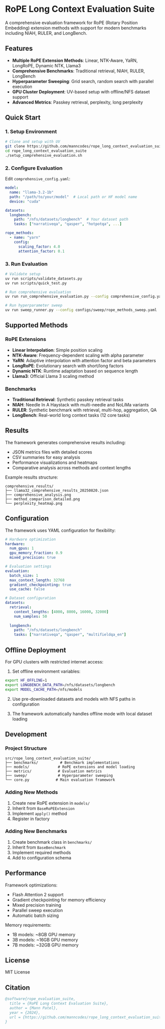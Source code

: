 # RoPE Long Context Evaluation Suite

A comprehensive evaluation framework for RoPE (Rotary Position Embedding) extension methods with support for modern benchmarks including NIAH, RULER, and LongBench.

## Features

- **Multiple RoPE Extension Methods**: Linear, NTK-Aware, YaRN, LongRoPE, Dynamic NTK, Llama3
- **Comprehensive Benchmarks**: Traditional retrieval, NIAH, RULER, LongBench
- **Hyperparameter Sweeping**: Grid search, random search with parallel execution
- **GPU Cluster Deployment**: UV-based setup with offline/NFS dataset support
- **Advanced Metrics**: Passkey retrieval, perplexity, long perplexity

## Quick Start

### 1. Setup Environment

```bash
# Clone and setup with UV
git clone https://github.com/manncodes/rope_long_context_evaluation_suite.git
cd rope_long_context_evaluation_suite
./setup_comprehensive_evaluation.sh
```

### 2. Configure Evaluation

Edit `comprehensive_config.yaml`:

```yaml
model:
  name: "llama-3.2-1b"
  path: "/path/to/your/model"  # Local path or HF model name
  device: "cuda"

datasets:
  longbench:
    path: "/nfs/datasets/longbench"  # Your dataset path
    tasks: ["narrativeqa", "qasper", "hotpotqa", ...]

rope_methods:
  - name: "yarn"
    config:
      scaling_factor: 4.0
      attention_factor: 0.1
```

### 3. Run Evaluation

```bash
# Validate setup
uv run scripts/validate_datasets.py
uv run scripts/quick_test.py

# Run comprehensive evaluation
uv run run_comprehensive_evaluation.py --config comprehensive_config.yaml

# Run hyperparameter sweep
uv run sweep_runner.py --config configs/sweep/rope_methods_sweep.yaml
```

## Supported Methods

### RoPE Extensions
- **Linear Interpolation**: Simple position scaling
- **NTK-Aware**: Frequency-dependent scaling with alpha parameter
- **YaRN**: Adaptive interpolation with attention factor and beta parameters
- **LongRoPE**: Evolutionary search with short/long factors
- **Dynamic NTK**: Runtime adaptation based on sequence length
- **Llama3**: Official Llama 3 scaling method

### Benchmarks
- **Traditional Retrieval**: Synthetic passkey retrieval tasks
- **NIAH**: Needle In A Haystack with multi-needle and NoLiMa variants
- **RULER**: Synthetic benchmark with retrieval, multi-hop, aggregation, QA
- **LongBench**: Real-world long context tasks (12 core tasks)

## Results

The framework generates comprehensive results including:

- JSON metrics files with detailed scores
- CSV summaries for easy analysis  
- Performance visualizations and heatmaps
- Comparative analysis across methods and context lengths

Example results structure:
```
comprehensive_results/
├── llama32_comprehensive_results_20250820.json
├── comprehensive_analysis.png
├── method_comparison_detailed.png
└── perplexity_heatmap.png
```

## Configuration

The framework uses YAML configuration for flexibility:

```yaml
# Hardware optimization
hardware:
  num_gpus: 1
  gpu_memory_fraction: 0.9
  mixed_precision: true

# Evaluation settings
evaluation:
  batch_size: 1
  max_context_length: 32768
  gradient_checkpointing: true
  use_cache: false

# Dataset configuration
datasets:
  retrieval:
    context_lengths: [4000, 8000, 16000, 32000]
    num_samples: 50
  
  longbench:
    path: "/nfs/datasets/longbench"
    tasks: ["narrativeqa", "qasper", "multifieldqa_en"]
```

## Offline Deployment

For GPU clusters with restricted internet access:

1. Set offline environment variables:
```bash
export HF_OFFLINE=1
export LONGBENCH_DATA_PATH=/nfs/datasets/longbench
export MODEL_CACHE_PATH=/nfs/models
```

2. Use pre-downloaded datasets and models with NFS paths in configuration

3. The framework automatically handles offline mode with local dataset loading

## Development

### Project Structure
```
src/rope_long_context_evaluation_suite/
├── benchmarks/          # Benchmark implementations
├── models/             # RoPE extensions and model loading  
├── metrics/            # Evaluation metrics
├── sweep/              # Hyperparameter sweeping
└── core.py            # Main evaluation framework
```

### Adding New Methods

1. Create new RoPE extension in `models/`
2. Inherit from `BaseRoPEExtension`
3. Implement `apply()` method
4. Register in factory

### Adding New Benchmarks

1. Create benchmark class in `benchmarks/`
2. Inherit from `BaseBenchmark`
3. Implement required methods
4. Add to configuration schema

## Performance

Framework optimizations:
- Flash Attention 2 support
- Gradient checkpointing for memory efficiency
- Mixed precision training
- Parallel sweep execution
- Automatic batch sizing

Memory requirements:
- 1B models: ~8GB GPU memory
- 3B models: ~16GB GPU memory  
- 7B models: ~32GB GPU memory

## License

MIT License

## Citation

```bibtex
@software{rope_evaluation_suite,
  title = {RoPE Long Context Evaluation Suite},
  author = {Mann Patel},
  year = {2024},
  url = {https://github.com/manncodes/rope_long_context_evaluation_suite}
}
```